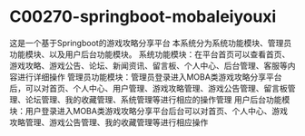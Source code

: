 # C00270-springboot-mobaleiyouxi
这是一个基于Springboot的游戏攻略分享平台 本系统分为系统功能模块、管理员功能模块、以及用户后台功能模块。 系统功能模块：在平台首页可以查看首页、游戏攻略、游戏公告、论坛、新闻资讯、留言板、个人中心、后台管理、客服等内容进行详细操作 管理员功能模块：管理员登录进入MOBA类游戏攻略分享平台后，可以对首页、个人中心、用户管理、游戏攻略管理、游戏公告管理、留言板管理、论坛管理、我的收藏管理、系统管理等进行相应的操作管理 用户后台功能模块：用户登录进入MOBA类游戏攻略分享平台后台可以对首页、个人中心、游戏攻略管理、游戏公告管理、我的收藏管理等进行相应操作

